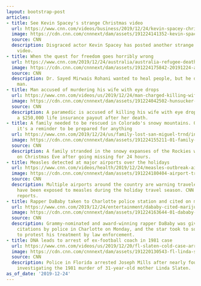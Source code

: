 ```yaml
---
layout: bootstrap-post
articles:
- title: See Kevin Spacey's strange Christmas video
  url: https://www.cnn.com/videos/business/2019/12/24/kevin-spacey-christmas-eve-video-orig.cnn-business
  image: https://cdn.cnn.com/cnnnext/dam/assets/191224141352-kevin-spacey-christmas-video-super-tease.jpg
  source: CNN
  description: Disgraced actor Kevin Spacey has posted another strange Christmas Eve
    video.
- title: When the quest for freedom goes horribly wrong
  url: https://www.cnn.com/2019/12/24/australia/australia-refugee-death-intl-hnk/index.html
  image: https://cdn.cnn.com/cnnnext/dam/assets/191224175842-20191224-afghanistan-refugee-fled-to-australia-illo-super-tease.jpg
  source: CNN
  description: Dr. Sayed Mirwais Rohani wanted to heal people, but he died a broken
    man.
- title: Man accused of murdering his wife with eye drops
  url: https://www.cnn.com/videos/us/2019/12/24/man-charged-killing-wife-eye-drops-orig-llr.cnn
  image: https://cdn.cnn.com/cnnnext/dam/assets/191224042502-hunsucker-wife-eye-drops-court-super-tease.jpg
  source: CNN
  description: A paramedic is accused of killing his wife with eye drops and collecting
    a $250,000 life insurance payout after her death.
- title: A family needed to be rescued in Colorado's snowy mountains. Officials says
    it's a reminder to be prepared for anything
  url: https://www.cnn.com/2019/12/24/us/family-lost-san-miguel-trnd/index.html
  image: https://cdn.cnn.com/cnnnext/dam/assets/191224155211-01-family-lost-colorado-super-tease.jpeg
  source: CNN
  description: A family stranded in the snowy expanses of the Rockies was found safe
    on Christmas Eve after going missing for 24 hours.
- title: Measles detected at major airports over the holidays
  url: https://www.cnn.com/videos/health/2019/12/24/measles-outbreak-airports-holiday-travel-austin-texas-jones-dnt-lead-vpx.cnn
  image: https://cdn.cnn.com/cnnnext/dam/assets/191224180404-airport-travel-holiday-measles-super-tease.jpg
  source: CNN
  description: Multiple airports around the country are warning travelers they may
    have been exposed to measles during the holiday travel season. CNN's Athena Jones
    reports.
- title: Rapper DaBaby taken to Charlotte police station and cited on marijuana charge
  url: https://www.cnn.com/2019/12/24/entertainment/dababy-cited-marijuana-possession-trnd/index.html
  image: https://cdn.cnn.com/cnnnext/dam/assets/191224163644-01-dababy-file-super-tease.jpg
  source: CNN
  description: Grammy-nominated and award-winning rapper DaBaby was given two misdemeanor
    citations by police in Charlotte on Monday, and the star took to social media
    to protest his treatment by law enforcement.
- title: DNA leads to arrest of ex-football coach in 1981 case
  url: https://www.cnn.com/videos/us/2019/12/20/fl-slaten-cold-case-arrest-mills-orig-vstop-bdk.cnn
  image: https://cdn.cnn.com/cnnnext/dam/assets/191220130543-fl-linda-slaten-cold-case-arrest-presser-super-tease.jpg
  source: CNN
  description: Police in Florida arrested Joseph Mills after nearly four decades of
    investigating the 1981 murder of 31-year-old mother Linda Slaten.
as_of_date: '2019-12-24'
---
```


